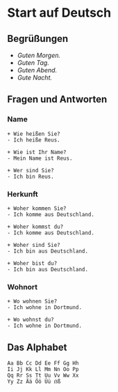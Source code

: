 # Start auf Deutsch
## Begrüßungen
* *Guten Morgen.*
* *Guten Tag.*
* *Guten Abend.*
* *Gute Nacht.*

## Fragen und Antworten
### Name
```
+ Wie heißen Sie?
- Ich heiße Reus.
```

```
+ Wie ist Ihr Name?
- Mein Name ist Reus.
```

```
+ Wer sind Sie?
- Ich bin Reus.
```
### Herkunft
```
+ Woher kommen Sie?
- Ich komme aus Deutschland.
```

```
+ Woher kommst du?
- Ich komme aus Deutschland.
```

```
+ Woher sind Sie?
- Ich bin aus Deutschland.
```

```
+ Woher bist du?
- Ich bin aus Deutschland.
```
### Wohnort
```
+ Wo wohnen Sie?
- Ich wohne in Dortmund.
```

```
+ Wo wohnst du?
- Ich wohne in Dortmund.
```

## Das Alphabet
```
Aa Bb Cc Dd Ee Ff Gg Hh
Ii Jj Kk Ll Mm Nn Oo Pp
Qq Rr Ss Tt Uu Vv Ww Xx
Yy Zz Ää Öö Üü ẞß
```